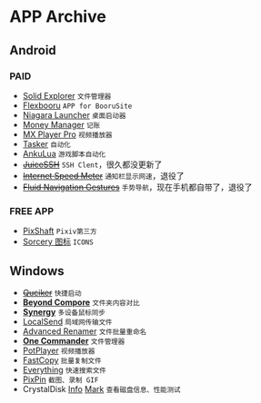 # APP Archive

## Android
### PAID
- [Solid Explorer](https://play.google.com/store/apps/details?id=pl.solidexplorer2) `文件管理器`
- [Flexbooru](https://play.google.com/store/apps/details?id=onlymash.flexbooru.play)  `APP for BooruSite`
- [Niagara Launcher](https://play.google.com/store/apps/details?id=bitpit.launcher)  `桌面启动器`
- [Money Manager](https://play.google.com/store/apps/details?id=com.realbyteapps.moneymanagerfree)  `记账`
- [MX Player Pro](https://play.google.com/store/apps/details?id=com.mxtech.videoplayer.pro)  `视频播放器`
- [Tasker](https://play.google.com/store/apps/details?id=net.dinglisch.android.taskerm)  `自动化`
- [AnkuLua](https://ankulua.boards.net/) `游戏脚本自动化` 
- ~~[JuiceSSH](https://play.google.com/store/apps/details?id=com.sonelli.juicessh)~~  `SSH Clent`，很久都没更新了 
- ~~[Internet Speed Meter](https://play.google.com/store/apps/details?id=com.glitter.internetmeter)~~ `通知栏显示网速`，退役了
- ~~[Fluid Navigation Gestures](https://play.google.com/store/apps/details?id=com.fb.fluid)~~ `手势导航`，现在手机都自带了，退役了

### FREE APP
- [PixShaft](https://play.google.com/store/apps/details?id=ceui.lisa.pixiv)  `Pixiv第三方`
- [Sorcery 图标](https://play.google.com/store/apps/details?id=com.sorcerer.sorcery.iconpack) `ICONS`

## Windows
- ~~[Quciker](https://getquicker.net/)~~ `快捷启动`
- [**Beyond Compore**](https://www.scootersoftware.com/) `文件夹内容对比`
- [**Synergy**](https://symless.com/synergy) `多设备鼠标同步`
- [LocalSend](https://localsend.org/) `局域网传输文件`
- [Advanced Renamer](https://www.advancedrenamer.com/) `文件批量重命名`
- [**One Commander**](https://www.onecommander.com/) `文件管理器`
- [PotPlayer](https://potplayer.daum.net/) `视频播放器`
- [FastCopy](https://fastcopy.jp/) `批量复制文件`
- [Everything](https://www.voidtools.com/zh-cn/) `快速搜索文件`
- [PixPin](https://pixpinapp.com/) `截图、录制 GIF`
- CrystalDisk [Info](https://crystalmark.info/en/software/crystaldiskinfo/) [Mark](https://crystalmark.info/en/software/crystaldiskmark/) `查看磁盘信息、性能测试`